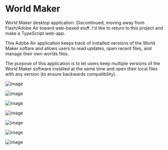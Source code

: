 # World Maker

World Maker desktop application. Discontinued, moving away from Flash/Adobe Air toward web-based stuff.
I'd like to return to this project and make a TypeScript web-app.

This Adobe Air application keeps track of installed versions of the World Maker softare and allows users to read updates, open recent files, and manage their own worlds files.

The purpose of this application is to let users keep multiple versions of the World Maker software installed at the same time and open their local files with any version (to ensure backwards compatibility).

![image](https://user-images.githubusercontent.com/7627555/156746000-8c95cd57-daed-4498-99da-710403c26200.png)

![image](https://user-images.githubusercontent.com/7627555/156745612-89547aab-3263-4e21-bc33-d92e274999c1.png)

![image](https://user-images.githubusercontent.com/7627555/156746035-2b8899c4-1196-4341-b989-2efb8fb4b032.png)

![image](https://user-images.githubusercontent.com/7627555/156746028-588f7dea-f58c-486d-985d-621ac990ccda.png)

![image](https://user-images.githubusercontent.com/7627555/156745511-0c1a84bd-ce62-47a0-9c82-8a46ed7589a4.png)

![image](https://user-images.githubusercontent.com/7627555/156745449-e5548d43-a370-4c0b-9c14-fb7e71676f90.png)

![image](https://user-images.githubusercontent.com/7627555/156745530-65ddd794-8a11-445a-afb3-45ffbcecf6e5.png)
